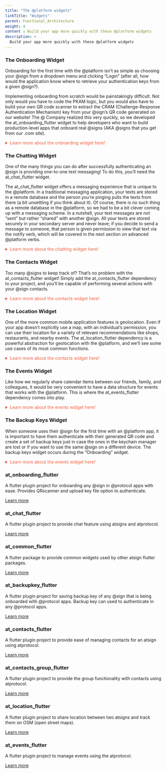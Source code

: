 ```yaml
---
title: "The @platform widgets"
linkTitle: "Widgets"
parent: Functional_Architecture
weight: 4
content : Build your app more quickly with these @platform widgets
description: >
  Build your app more quickly with these @platform widgets
---
```


<!-- Onboarding Widget -->

### The Onboarding Widget

Onboarding for the first time with the @platform isn’t as simple as choosing your @sign from a dropdown menu and clicking “Login” (after all, how would the application know where to retrieve your authentication keys from a given @sign?). 

Implementing onboarding from scratch would be painstakingly difficult. Not only would you have to code the PKAM logic, but you would also have to build your own QR code scanner to extract the CRAM (Challenge-Response Authentication Mechanism) key from your @sign’s QR code generated on our website! The @ Company realized this very quickly, so we developed the at_onboarding_flutter widget to help developers who want to build production-level apps that onboard real @signs (AKA @signs that you get from our .com site).

<details>
<summary style="color: #F05F3E"> Learn more about the onboarding widget here!</summary>

{{% alert title="Note" color="warning" %}}
This dependency value may not be up-to-date so be sure to check it out on our [pub.dev](https://pub.dev/packages/at_onboarding_flutter)!
{{% /alert %}}

#### Use this package as a library

```
at_onboarding_flutter: ^1.0.0+4
```

 
The “Onboarding” widget is very handy in that you do not need to call the “onboard” or “authenticate” methods from the service file of the application to get it running. Instead, it will ask us to specify the following parameters (descriptions for each parameter are written in the comments):

```dart
class Onboarding {
 ///Required field as for navigation.
 final BuildContext context;

 ///Onboards the given [atsign] if not null.
 ///If [atsign] is null then it takes the atsign from keychain.
 ///If [atsign] is empty then it directly jumps into authenticate 
 ///without performing onboarding. (or)
 ///If [atsign] is empty then it just presents pairAtSign screen 
 ///without onboarding the atsign. (or)
 ///Just provide an empty string for ignoring existing atsign in 
 ///keychain or app's atsign.
 final String atsign;

 ///The atClientPreference [required] to continue with the onboarding.   
 ///atClientPreference is an instance of a class in the  
 ///at_client_mobile library that stores a number of important 
 ///attributes like the namespace of the application, the CRAM key of  
 ///an @sign, the root domain we want the project to communicate 
 ///with, and so on. 
 final AtClientPreference atClientPreference;

 ///The root domain for our project. By default, the plugin connects 
 ///to [root.atsign.org] to perform onboarding.
 final String domain;

 ///The color of the screen to match with the app's aesthetics. 
 ///default it is [black].
 final Color appColor;

 ///If logo is not null, then it displays the widget on the left side 
 ///of appbar. Else, it displays nothing.
 final Widget logo;

 ///Function returns atClientServiceMap on successful onboarding along 
 ///with onboarded @sign. Assign these returned values to the relevant 
 ///variables in your project’s service file.
 final Function(Map<String, AtClientService>, String) onboard;

 ///Function returns error if onboarding fails for an @sign.
 final Function(Object) onError;

 ///After successful onboarding, the app will be redirected to this 
 ///screen if it is not null.
 final Widget nextScreen;

 ///After the first successful onboarding, the app will get redirected 
 ///to this screen if not null.
 final Widget fistTimeAuthNextScreen;

 final AtSignLogger _logger = AtSignLogger('At Onboarding Flutter');

 Onboarding({Key key,
   @required this.context,
   this.atsign,
   @required this.onboard,
   @required this.onError,
   this.nextScreen,
   this.fistTimeAuthNextScreen,
   @required this.atClientPreference,
   this.appColor,
   this.logo,
   this.domain})
 ...
}
```


To see an actual implementation of the onboarding widget, let’s revisit the _login function in the at_hello_world app with some updated code:


```dart
/// Return an “Onboarding” widget that walks the individual through
/// the onboarding procedure for any real @sign.
_login() async {
 return Onboarding(
     context: context,
     /// Ensure that the “root” attribute is assigned to 
     /// “root.atsign.org” 
     domain: AtConfig.root
     atClientPreference: await 
        _serverDemoService.getAtClientPreference(),
     appColor: Color.fromARGB(255, 240, 94, 62),
     onboard: (atClientServiceMap, atsign) {
       _serverDemoService.atClientServiceMap = atClientServiceMap;
       _serverDemoService.atSign = atsign;
     },
     onError: (error) {
       print(error);
     },
     /// Remove the constructor in HomeScreen. You can call the @sign
     /// with the getAtSign() method in the service file. 
     nextScreen: HomeScreen(),
 );
}
```


All of the parameters in the “Onboarding” widget can be populated very easily with either methods from the project’s service file (e.g. getAtClientPreference()) or special variables from the app itself (e.g. context). “Onboarding” is capable of handling all instances of an @sign (e.g. a particular @sign does not exist, a particular @sign exists but needs to be paired with a QR code to the device, a particular @sign exists and its keys are already in the device’s keychain manager). By using this widget, what would have taken several screens and many lines of code can be completely bypassed with a single return statement!

That’s all for the “Onboarding” widget. Before moving on from this subsection, we highly recommend implementing the widget in your own application and onboarding a real @sign to understand its intended user journey. If you’re interested, these are the steps to implement the “Onboarding” widget in the at_hello_world project:

Update your Android Studio, Flutter SDK, and Dart SDK to their latest versions. Place the at_onboarding_flutter dependency in pubspec.yaml.
Follow the setup procedure for the “Onboarding” widget in the “AndroidManifest” (android -> app -> src -> main -> AndroidManifest.xml) and “gradle” file (android -> app -> build.gradle) of the at_hello_world project. You may also need to update the “classpath” of the android gradle build tool to 3.5.4 (this can be done by going to android -> gradle -> build.gradle and editing the first classpath in the “dependencies” brackets). This must be completed in order to set up the permission for the QR code scanner to access your camera. Find those steps on the pub.dev site for at_onboarding_flutter here.
Get a free @sign from atsign.com. Generate its QR code, and drag/drop the created file directly into the emulator. Confirm that the QR code image appears in the “Files” or “Drive” app of the emulator you’re using (assuming that it is an Android emulator).
In “at_conf.dart”, update the “root” variable from 'vip.ve.atsign.zone' to 'root.atsign.org'. This ensures that the project points to the domain that is used in production as opposed to the one for the virtual environment.
Replace the existing code in the _login() function with what we wrote above. Double-check that no errors arise (you’ll likely have to tweak the names of a couple of methods in the service file, because some of them begin with the “_” private designation). 
Fire the app on your emulator. Although the dropdown menu will still appear (since we didn’t change any of that code), we will not be authenticating with any of the testable @signs. If you’d like, simply remove the “DropdownButton” widget so that we can eliminate the list of testable @signs. Click on the “Login” button.
Assuming that you haven’t previously authenticated with a real @sign, the “Onboarding” widget should prompt you with a request to upload your QR code. Upload the QR code you saved onto the emulator earlier and wait for the authentication to complete.
If no errors form, the “Onboarding” widget should take you seamlessly to the “Home” screen, where you can add & retrieve key/value pairs directly from your very own secondary server! The next time you authenticate (i.e. restart the application), the “Onboarding” widget should detect the authentication keys placed in your device’s keychain manager and guide you directly to the “Home” screen.
</details>

<!-- Onboarding Widget Ends-->

<!-- Chats Widget-->

### The Chatting Widget

One of the many things you can do after successfully authenticating an @sign is providing one-to-one text messaging! To do this, you’ll need the at_chat_flutter widget.

The at_chat_flutter widget offers a messaging experience that is unique to the @platform. In a traditional messaging application, your texts are stored in a remote database and the person you’re pinging pulls the texts from there (a bit unsettling if you think about it). Of course, there is no such thing as a remote database in the @platform, so we had to be a bit clever coming up with a messaging scheme. In a nutshell, your text messages are not “sent” but rather “shared” with another @sign. All your texts are stored securely in your secondary server and never leave; if you decide to send a message to someone, that person is given permission to view that text via the notify verb, which will be covered in the next section on advanced @platform verbs. 

<details>
<summary style="color: #F05F3E"> Learn more about the chatting widget here! </summary>

{{% alert title="Note" color="warning" %}}
This dependency value may not be up-to-date so be sure to check it out on our [pub.dev](https://pub.dev/packages/at_chat_flutter)!
{{% /alert %}}

#### Use this package as a library

```
at_chat_flutter: ^1.0.1
```

Although this messaging dynamic might sound a bit involved, set up is quite easy! To get a feel for using the “Chatting” widget, it’s best to follow along with the at_chats demo application.

The general flow of all @platform widgets is onboarding an @sign => initializing the service object => creating the actual widgets. Assuming we’ve already onboarded an @sign, let’s look at the steps to initialize our chat service:

(The following code snippets are taken directly from at_chats. While there will be explanations, don’t worry too much about all the variables!)

```dart
getAtSignAndInitializeChat() async {
 /// In the at_chats app, the onboarded @sign is displayed at the top 
 /// of the Second Screen. We set that @sign to [currentAtSign].
 String currentAtSign = await clientSdkService.getAtSign();
 /// Set [activeAtSign], which is the variable that gets displayed, to
 /// [currentAtSign] using setState(() {}).
 setState(() {
   activeAtSign = currentAtSign;
 });
 /// Initialize a List of Strings called [allAtSigns] that we will 
 /// eventually display in the dropdown on the Second Screen. Here, we 
 /// simply pull an existing List from the at_demo_data dependency.
 List<String> allAtSigns = at_demo_data.allAtsigns;
 /// We want to remove the [activeAtSign] from this List because we 
 /// can't chat with ourselves!
 allAtSigns.remove(activeAtSign);
 /// Again, call setState(() {}) to assign [allAtSigns] to the 
 /// variable [atSigns] that will be used in the dropdown widget.
 setState(() {
   atSigns = allAtSigns;
 });
 /// This is the only at_chat_flutter related function! 
 /// initializeChatService takes in an AtClientImpl instance, the 
 /// currently onboarded @sign, and the root domain for this project. 
 /// As its name suggest, this function will prepare the chat service 
 /// for us.
 initializeChatService(
     clientSdkService.atClientServiceInstance.atClient, activeAtSign,
     rootDomain: MixedConstants.ROOT_DOMAIN);
}


Because getAtSignandInitializeChat() is an initialization function, it is best to call it in the initState() function at the top of the _SecondScreenState class. The only other thing we need to do before calling the “Chatting” widget is deciding who we’d like to chat with.

setAtsignToChatWith() {
 /// This function is as simple as calling the setChatWithAtSign() 
 /// function from the at_chat_flutter dependency with 
 /// [chatWithAtSign] passed in! [chatWithAtSign] is simply the @sign 
 /// that a user selects from the dropdown on the screen.
 setChatWithAtSign(chatWithAtSign);
}
```


We won’t want to call setAtsignToChatWith() in initState() because the function won’t know which @sign we’re communicating with until the individual selects it from the dropdown widget. Instead, it makes the most sense to place this function in the button (FlatButton for the at_chats app) that determines the navigation to the next screen. For at_chats, clicking the “Chat options” FlatButton will check to make sure that the “chatWithAtSign” variable is populated before it calls setAtsignToChatWith() and switches the “showOptions” variable to true, which allows the individual to see the two options for viewing the chatbox. 

Now, for the moment of truth: once we’ve initialized the chat service, how do we create the actual chat screen? In most tutorials, you’ll probably be guided through a UI-heavy demo of different chatbox components and pairing a backend service. With the @platform, however, it’s really just one line of code:

(This snippet is directly from third_screen.dart in the at_chats project!)

```dart
class _ThirdScreenState extends State<ThirdScreen> {
 @override
 Widget build(BuildContext context) {
   return Scaffold(
     appBar: AppBar(title: Text('Chat')),
     /// You can simply set the body parameter of Scaffold widget
     /// to the ChatScreen widget from the at_chat_flutter dependency!
     body: ChatScreen(
       /// Optional parameters to customize your ChatScreen widget.
       /// You can find the full list of parameters in our Github 
       /// under the at_widgets repository.
       height: MediaQuery.of(context).size.height,
       incomingMessageColor: Colors.blue[100],
       outgoingMessageColor: Colors.green[100],
       isScreen: true,
     ),
   );
 }
}
```


By initializing the chat service and calling the ChatScreen() widget, you can make a fully-functioning one-to-one messaging application! While the ChatScreen widget offers a number of ways to customize your chatbox, if you’d like to build your own widget from scratch, you can use the at_chat_flutter dependency as a basis for creating your personal chat library that works with the @platform.  

</details>


<!-- Chats Widget Ends-->

<!-- Contacts Widget-->

### The Contacts Widget

Too many @signs to keep track of? That’s no problem with the at_contacts_flutter widget! Simply add the at_contacts_flutter dependency to your project, and you’ll be capable of performing several actions with your @sign contacts.

<details>
<summary style="color: #F05F3E"> Learn more about the contacts widget here! </summary>

{{% alert title="Note" color="warning" %}}
This dependency value may not be up-to-date so be sure to check it out on our [pub.dev](https://pub.dev/packages/at_contacts_flutter)!
{{% /alert %}}

#### Use this package as a library
```
at_contacts_flutter: ^1.0.0
```


In order to implement the at_contacts_flutter widget, you must first, of course, create an AtClientService instance and authenticate an @sign.

After you have successfully onboarded an @sign, you can add a page where you may choose to show your contacts or show your blocked contacts. On load of this page, you will want to initialize the contacts service, similar to initializing the at_chats service. The contacts service needs to be initialised with the atClient from the AtClientService, current @sign, and the root domain.

```dart 
initializeContactsService(
clientSdkService.atClientServiceInstance.atClient,
activeAtSign,
rootDomain: MixedConstants.ROOT_DOMAIN);
```

After successfully initializing the contact service, you will now be capable of getting the list of contacts that exist for the authenticated @sign. This is as easy as simply passing the contacts into a variable. 

```dart 
var _result = await _contactService.fetchContacts();
```


This fetchContacts() function exists in the _contactService file, which can be found within the at_contact’s  ‘services’ folder. If you want to do more than just get the list of contacts, you have the capability of adding more contacts to this list, in addition to removing or blocking any. 
In order to retrieve the list of blocked contacts, it is similar to retrieving the regular list of contacts. The code from the example app demonstrates this well.

```dart 
Class BlockedScreen extends StatefulWidget{
  @override
  _BlockedScreenState createState() => _BlockedScreenState();
}

class _BlockedScreenState extends State<BlockedScreen> {
  // Here, we are initializing a ContactService object in order
  // to call our list of blocked contacts later within our widget.
  // Refer to how the list is populated within the example app
  ContactService _contactService;
  @override 
  void initState() {
    _contactService = ContactService();
    _contactService.fetchBlockContactList();
    super.initState();
}
```


To block a contact, it is as easy as calling the blockUnblock method. If a contact is blocked, it will unblock the contact. If the contact is not blocked, it will block it for you. 

```dart
await _contactService.blockUnblockContact(contact: _atSign_you_wish_toBlockUnblock);
```

After you block a contact, you may wish to  have that contact removed from the list. All you have to do is simply implement the code below:

```dart
await _contactService.deleteAtSign(atSign: _atSign_you_wish_toRemove);
```

Along with the previously stated functionalities, the at_contacts_flutter package also provides the UI so there’s no need to set up a separate page to house these functions!

</details>

### The Location Widget

One of the more common mobile application features is geolocation. Even if your app doesn’t explicitly use a map, with an individual’s permission, you can use their location for a variety of relevant recommendations like shops, restaurants, and nearby events. The at_location_flutter dependency is a powerful abstraction for geolocation with the @platform, and we’ll see some use cases of its most common functions.

<details>
<summary style="color: #F05F3E"> Learn more about the contacts widget here! </summary>

{{% alert title="Note" color="warning" %}}
This dependency value may not be up-to-date so be sure to check it out on our [pub.dev](https://pub.dev/packages/at_location_flutter)!
{{% /alert %}}

#### Use this package as a library

```
at_location_flutter: ^1.0.3
```

Once we’ve successfully onboarded an @sign, let’s initialize our location service. For this subsection, we’ll base our code off of the example app in the Github directory for at_location_flutter. 

```dart
initService() {
 /// A different way to call the currently onboarded @sign. In 
 /// practice, it is better to write a getAtSign() method in your 
 /// project's service file. This variable is used to display the 
 /// onboarded @sign at the top of the screen.
 activeAtSign =
     clientSdkService.atClientServiceInstance.atClient.currentAtSign;
 /// initializeLocationService() is a function from 
 /// at_location_flutter that's located in init_location_service.dart. 
 /// This function takes  in an AtClientImpl instance, the currently
 /// onboarded @sign, a GlobalKey to access the NavigatorState (for 
 /// navigating between routes), and the domain we want to point our 
 /// project to.
 initializeLocationService(
     clientSdkService.atClientServiceInstance.atClient,
     activeAtSign,
     NavService.navKey,
     rootDomain: MixedConstants.ROOT_DOMAIN
 );
}
```

As is the case with most @platform widgets, you can call this initialization function in the initState() function of your class. 

Once our location service is ready to go, you can let the authenticated individual freely send and request locations to/from other @sign customers. These capabilities are made possible with the “sendShareLocationNotification” and “send RequestLocationNotification” functions (which exist in the init_location_service.dart file).

```dart
ElevatedButton(
 onPressed: () async {
   /// checkAtsign() is a helper functions that ensures the entered 
   /// @sign (for sending/requesting a location) is valid. It is
   /// unique to the example app in the at_location_flutter Github
   /// directory.
   bool result = await checkAtsign();
   if (!result) {
     CustomToast().show('@sign not valid', context);
     return;
   }
   /// This function takes in the @sign receiving the location
   /// notification as well as the duration (in minutes) of
   /// how long this shared location persists on the receiving
   /// @sign's secondary server.
   await sendShareLocationNotification(receiver, 30);
 },
 child: Text('Send Location'),
),
ElevatedButton(
 onPressed: () async {
   bool result = await checkAtsign();
   if (!result) {
     CustomToast().show('@sign not valid', context);
     return;
   }
   /// Similar to the previous function,
   /// "sendRequestLocationNotification" needs the @sign to
   /// request a location from.
   await sendRequestLocationNotification(receiver);
 },
 child: Text('Request Location'),
),
```


While the above two functions are certainly useful, there is another widget in the at_location_flutter dependency that offers a more elegant UI for sending your location, requesting locations, and even visualizing your current position. That widget is called “HomeScreen”. 

```dart
/// When an individual clicks on the ElevatedButton that says “Show 
/// map”, the Navigator will lead them to the HomeScreen().
ElevatedButton(
 onPressed: () {
   Navigator.of(context).push(MaterialPageRoute(
     builder: (BuildContext context) => HomeScreen(),
   ));
 },
 child: Text('Show map'),
),
```


The HomeScreen displays a map with your location and offers two options (contained in “Task” widgets) that provide more user-friendly versions of the  “sendShareLocationNotification” and “send RequestLocationNotification” functions (if you’re curious, these more elegant widgets are called ShareLocationSheet() and RequestLocationSheet() respectively). When you click on one of these tasks, a popup will appear to enter a receiving @sign (and duration for sharing a location), and any task you complete will appear in the bottom white region of the screen with its current status. 

That’s all for the “Location” widget! If you want to test the at_location_flutter dependency for yourself, feel free to start by cloning the example app from the at_location_flutter Github repository. For more intricate functions like the location notification stream, our Github would be an excellent place to learn more.


</details>

<!-- End Location Widget-->

<!-- Events Widget-->

### The Events Widget

Like how we regularly share calendar items between our friends, family, and colleagues, it would be very convenient to have a data structure for events that works with the @platform. This is where the at_events_flutter dependency comes into play.


<details>
<summary style="color: #F05F3E"> Learn more about the events widget here! </summary>

{{% alert title="Note" color="warning" %}}
This dependency value may not be up-to-date so be sure to check it out on our [pub.dev](https://pub.dev/packages/at_events_flutter)!
{{% /alert %}}

#### Use this package as a library
```
at_events_flutter: ^1.0.0
```

The first step, as you very well may have guessed, is the initialization of the event service. Like the previous few widgets discussed above, we’ll be examining snippets from the [example app](https://github.com/atsign-foundation/at_widgets/tree/trunk/at_events_flutter/example) in the at_event_flutter Github directory throughout this subsection. 

```dart
initService() {
 activeAtSign =
     clientSdkService.atClientServiceInstance.atClient.currentAtSign;
 /// Unlike most of the initialization functions, our event 
 /// initializer only needs an AtClientImpl instance and an optional 
 /// argument for the root domain.
initialiseEventService(clientSdkService.atClientServiceInstance.atClient,
     rootDomain: MixedConstants.ROOT_DOMAIN);
}

```

The most important function in the at_event_flutter library is CreateEvent(), which builds an instance of a CreateEvent that can be customized and shared across different @signs:

```dart
TextButton(
 onPressed: () {
   /// bottomSheet will return a pop up screen that takes up 90%
   /// of the screen height. 
   bottomSheet(
       CreateEvent(), MediaQuery.of(context).size.height * 0.9);
 },
 child: Container(
   height: 40,
   child:
       Text('Create event', style: TextStyle(color: Colors.black)),
 ),
```

CreateEvent() is a separate screen in the application that guides an individual through a list of fields they can populate to provide information about their event. If you look into the CreateEvent class, you’ll see that these fields are stored in an object called “eventData”, which is an instance of an [EventNotificationModel](https://github.com/atsign-foundation/at_widgets/blob/trunk/at_events_flutter/lib/models/event_notification.dart). It’s full list of attributes is below (the ones with comments are used in the CreateEvent class):

```dart
class EventNotificationModel {
 EventNotificationModel();
 String atsignCreator;
 bool isCancelled;
 /// The title of the event.
 String title;
 /// A location serving as the event's venue.
 Venue venue;
 /// An object that stores info like event date, start time, and repeat duration.
 Event event;
 String key;
 AtGroup group;
 bool isSharing;
 bool isUpdate; //when an event data is being updated , this should be true.
 ...
}
```

“eventData” is a crucial data structure that’s used not just in creating an event but updating and deleting events as well. The init_events_service.dart file illustrates a variety of functions that can be used to perform useful actions on these objects. 

One important feature of the example app is its EventList class, which doesn’t come directly with the at_events_flutter dependency:

```dart
TextButton(
 onPressed: () {
   Navigator.push(
     context,
     MaterialPageRoute(
       builder: (context) => EventList(),
     ),
   );
 },
```

This seemingly harmless class is actually doing quite a bit of work behind the scenes! EventList listens to an event stream that comes from an EventService object (a class within the at_event_flutter dependency) and displays them in a ListView format. Clicking on one of these events, you’ll be navigated to a popup of a CreateEvent instance with its “isUpdate” parameter set to true. This allows you to edit and save any event of your choice!

</details>

### The Backup Keys Widget

When someone uses their @sign for the first time with an @platform app, it is important to have them authenticate with their generated QR code and create a set of backup keys just in case the ones in the keychain manager are lost or if you want to use the same @sign on a different device. The backup keys widget occurs during the “Onboarding” widget. 

<details>
<summary style="color: #F05F3E"> Learn more about the events widget here! </summary>

{{% alert title="Note" color="warning" %}}
This dependency value may not be up-to-date so be sure to check it out on our [pub.dev](https://pub.dev/packages/at_backupkey_flutter)!
{{% /alert %}}

#### Use this package as a library
```
at_onboarding_flutter: ^1.0.0+4
```

You may notice that in order to get the at_backupKeys_flutter package, you can simply pull from the at_onboarding_flutter widget which houses the at_backupkeys_flutter widget! See below the process of at_onboarding_flutter to see where at_backupkeys_flutter comes into play!

<div class="row">
  <div class="column" style="float: left;
  width: 33.33%; padding-left: 50px">
    <img src="/Widgets/enterAtsign.png" alt="at_cookbook"style="width:89%;">
  </div>
  <div class="column" style="float: left;
  width: 33.33%; padding-left: 25px">
    <img src="/Widgets/qrCodeUpload.png" alt="at_cookbook" style="width:82%;">
  </div>
  <div class="column"style="float: left;
  width: 33.33%;">
     <img src="/Widgets/backupKeys_save.png" alt="at_cookbook"style="width:75%;">
  </div>
</div>

After inputting what @sign you wish to pair, you will need to upload the QR code retrieved from atsign.com. The emulator in the picture is not hooked up to a camera, so a small GIF of a house is there to fill where the camera would be. After successfully uploading and authenticating with the QR code, the backup key widget will be introduced to you! From the save option, you will be prompted to either save your keys to the files folder of the device or upload the keys to an associated Google Drive.  

Fortunately, implementing the backup key widget is painless as it is a part of the onboarding widget! If you have already implemented the onboarding widget, there’s no code you need to write!

</details>


### at_onboarding_flutter

A flutter plugin project for onboarding any @sign in @protocol apps with ease. Provides QRscanner and upload key file option to authenticate.

[Learn more](https://pub.dev/packages/at_onboarding_flutter)

### at_chat_flutter

A flutter plugin project to provide chat feature using atsigns and atprotocol.

[Learn more](https://pub.dev/packages/at_chat_flutter)

### at_common_flutter

A flutter package to provide common widgets used by other atsign flutter packages.

[Learn more](https://pub.dev/packages/at_common_flutter)

### at_backupkey_flutter
A flutter plugin project for saving backup key of any @sign that is being onboarded with @protocol apps. Backup key can used to authenticate in any @protocol apps.

[Learn more](https://pub.dev/packages/at_backupkey_flutter)

### at_contacts_flutter

A flutter plugin project to provide ease of managing contacts for an atsign using atprotocol.

[Learn more](https://pub.dev/packages/at_contacts_flutter)

### at_contacts_group_flutter

A flutter plugin project to provide the group functionality with contacts using atprotocol.

[Learn more](https://pub.dev/packages/at_contacts_group_flutter)

### at_location_flutter

A flutter plugin project to share location between two atsigns and track them on OSM (open street maps).

[Learn more](https://pub.dev/packages/at_location_flutter)


### at_events_flutter

A flutter plugin project to manage events using the atprotocol.

[Learn more](https://pub.dev/packages/at_events_flutter)
